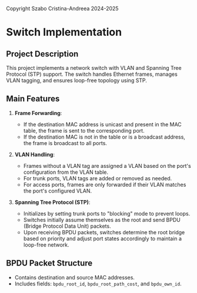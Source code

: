 Copyright Szabo Cristina-Andreea 2024-2025
# Switch Implementation

## Project Description
This project implements a network switch with VLAN and Spanning Tree Protocol (STP) support. The switch handles Ethernet frames, manages VLAN tagging, and ensures loop-free topology using STP.

## Main Features
1. **Frame Forwarding**:
   - If the destination MAC address is unicast and present in the MAC table, the frame is sent to the corresponding port.
   - If the destination MAC is not in the table or is a broadcast address, the frame is broadcast to all ports.

2. **VLAN Handling**:
   - Frames without a VLAN tag are assigned a VLAN based on the port's configuration from the VLAN table.
   - For trunk ports, VLAN tags are added or removed as needed.
   - For access ports, frames are only forwarded if their VLAN matches the port's configured VLAN.

3. **Spanning Tree Protocol (STP)**:
   - Initializes by setting trunk ports to "blocking" mode to prevent loops.
   - Switches initially assume themselves as the root and send BPDU (Bridge Protocol Data Unit) packets.
   - Upon receiving BPDU packets, switches determine the root bridge based on priority and adjust port states accordingly to maintain a loop-free network.

## BPDU Packet Structure
- Contains destination and source MAC addresses.
- Includes fields: `bpdu_root_id`, `bpdu_root_path_cost`, and `bpdu_own_id`.

